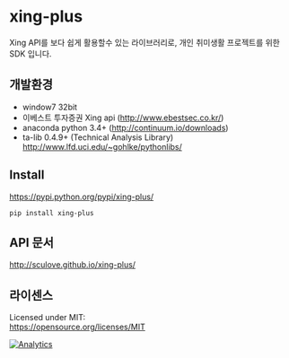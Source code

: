 # xing-plus
Xing API를 보다 쉽게 활용할수 있는 라이브러리로, 개인 취미생활 프로젝트를 위한 SDK 입니다.

## 개발환경
 - window7 32bit
 - 이베스트 투자증권 Xing api (http://www.ebestsec.co.kr/)
 - anaconda python 3.4+ (http://continuum.io/downloads)
 - ta-lib 0.4.9+ (Technical Analysis Library) http://www.lfd.uci.edu/~gohlke/pythonlibs/

## Install
https://pypi.python.org/pypi/xing-plus/
```
pip install xing-plus
```

## API 문서
http://sculove.github.io/xing-plus/


## 라이센스
Licensed under MIT:  
https://opensource.org/licenses/MIT 

[![Analytics](https://ga-beacon.appspot.com/UA-37362821-9/xing-plus/readme)](https://github.com/sculove/xing-plus)
